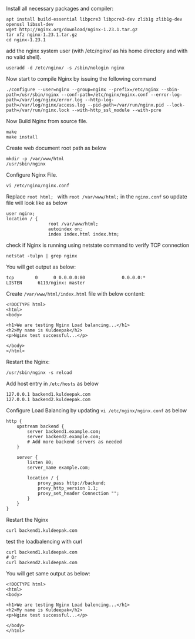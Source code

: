 Install all necessary packages and compiler:
```
apt install build-essential libpcre3 libpcre3-dev zlib1g zlib1g-dev openssl libssl-dev
wget http://nginx.org/download/nginx-1.23.1.tar.gz
tar xfz nginx-1.23.1.tar.gz
cd nginx-1.23.1
```

add the nginx system user (with /etc/nginx/ as his home directory and with no valid shell).
```
useradd -d /etc/nginx/ -s /sbin/nologin nginx
```
Now start to compile Nginx by issuing the following command

```
./configure --user=nginx --group=nginx --prefix=/etc/nginx --sbin-path=/usr/sbin/nginx --conf-path=/etc/nginx/nginx.conf --error-log-path=/var/log/nginx/error.log --http-log-path=/var/log/nginx/access.log --pid-path=/var/run/nginx.pid --lock-path=/var/run/nginx.lock --with-http_ssl_module --with-pcre
```

Now Build Nginx from source file.

```
make
make install
```
Create web document root path as below
```
mkdir -p /var/www/html
/usr/sbin/nginx
```

Configure Nginx File.
```
vi /etc/nginx/nginx.conf
```
Replace ```root html; ``` with ```root /var/www/html;``` in the ```nginx.conf``` so update file will look like as below

```
user nginx;
location / {
                root /var/www/html;
                autoindex on;
                index index.html index.htm;
```

 check if Nginx is running using netstate command to verify TCP connection

 ```
netstat -tulpn | grep nginx
```
You will get output as below:
```
tcp        0      0 0.0.0.0:80              0.0.0.0:*               LISTEN      6119/nginx: master  
```
Create ```/var/www/html/index.html``` file with below content:

```
<!DOCTYPE html>
<html>
<body>

<h1>We are testing Nginx Load balancing...</h1>
<h2>My name is Kuldeepak</h2>
<p>Nginx test successful...</p>

</body>
</html>
```

Restart the Nginx:
```
/usr/sbin/nginx -s reload
```

Add host entry in ```/etc/hosts``` as below
```
127.0.0.1 backend1.kuldeepak.com
127.0.0.1 backend2.kuldeepak.com
```

Configure Load Balancing by updating ```vi /etc/nginx/nginx.conf``` as below
```
http {
    upstream backend {
        server backend1.example.com;
        server backend2.example.com;
        # Add more backend servers as needed
    }

    server {
        listen 80;
        server_name example.com;

        location / {
            proxy_pass http://backend;
            proxy_http_version 1.1;
            proxy_set_header Connection "";
        }
    }
}
```

Restart the Nginx
```
curl backend1.kuldeepak.com
```
test the loadbalencing with curl
```
curl backend1.kuldeepak.com
# Or
curl backend2.kuldeepak.com
```
You will get same output as below:
```
<!DOCTYPE html>
<html>
<body>

<h1>We are testing Nginx Load balencing...</h1>
<h2>My name is Kuldeepak</h2>
<p>Nginx test successful...</p>

</body>
</html>
```
